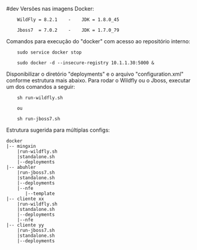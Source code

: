 #dev
Versões nas imagens Docker:

        WildFly = 8.2.1    -    JDK = 1.8.0_45

        Jboss7  = 7.0.2    -    JDK = 1.7.0_79


Comandos para execução do "docker" com acesso ao repositório interno:

        sudo service docker stop

        sudo docker -d --insecure-registry 10.1.1.30:5000 &


Disponibilizar o diretório "deployments" e o arquivo "configuration.xml" conforme estrutura mais abaixo. Para rodar o Wildfly ou o Jboss, executar um dos comandos a seguir:

        sh run-wildfly.sh

        ou

        sh run-jboss7.sh


Estrutura sugerida para múltiplas configs:

	docker
	|-- mingxin
		|run-wildfly.sh
  		|standalone.sh
		|--deployments
 	|-- abuhler
 		|run-jboss7.sh
  		|standalone.sh
		|--deployments
		|--nfe			
		   |--template
  	|-- cliente xx
		|run-wildfly.sh
  		|standalone.sh
		|--deployments
		|--nfe
 	|-- cliente yy
  		|run-jboss7.sh
  		|standalone.sh
		|--deployments
	  

